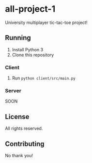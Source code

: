 # all-project-1
University multiplayer tic-tac-toe project!

## Running
1. Install Python 3
1. Clone this repository

### Client
1. Run `python client/src/main.py`

### Server
SOON

## License
All rights reserved.

## Contributing
No thank you!
